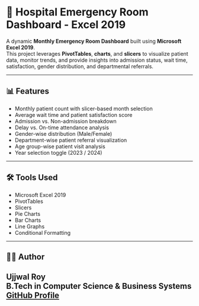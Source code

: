 # 🏥 Hospital Emergency Room Dashboard - Excel 2019

A dynamic **Monthly Emergency Room Dashboard** built using **Microsoft Excel 2019**.  
This project leverages **PivotTables**, **charts**, and **slicers** to visualize patient data, monitor trends, and provide insights into admission status, wait time, satisfaction, gender distribution, and departmental referrals.

---

## 📊 Features

- Monthly patient count with slicer-based month selection
- Average wait time and patient satisfaction score
- Admission vs. Non-admission breakdown
- Delay vs. On-time attendance analysis
- Gender-wise distribution (Male/Female)
- Department-wise patient referral visualization
- Age group-wise patient visit analysis
- Year selection toggle (2023 / 2024)

---

## 🛠️ Tools Used

- Microsoft Excel 2019
- PivotTables
- Slicers
- Pie Charts
- Bar Charts
- Line Graphs
- Conditional Formatting

---

## 👨‍💻 Author

**Ujjwal Roy**  
B.Tech in Computer Science & Business Systems  
[GitHub Profile](https://github.com/Ujjwal9495) 
---
